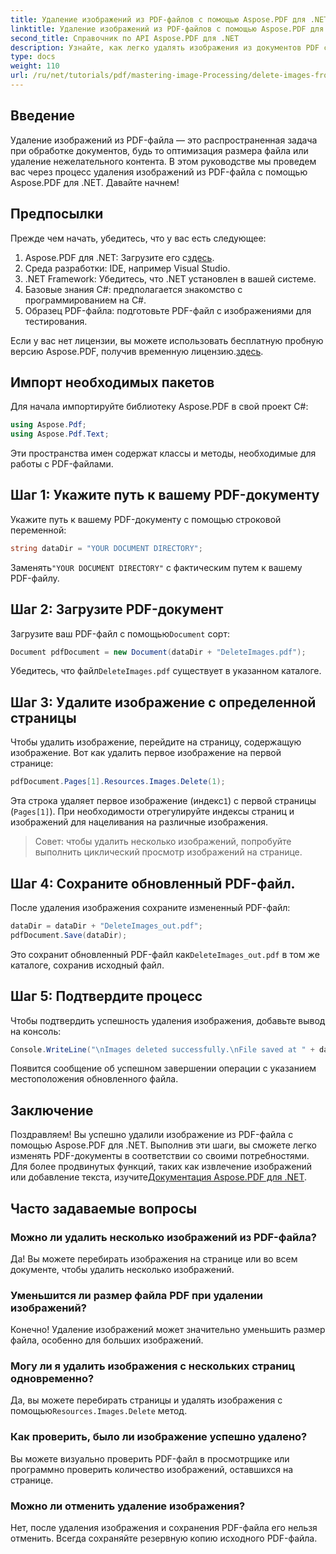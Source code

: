 ```yaml
---
title: Удаление изображений из PDF-файлов с помощью Aspose.PDF для .NET
linktitle: Удаление изображений из PDF-файлов с помощью Aspose.PDF для .NET
second_title: Справочник по API Aspose.PDF для .NET
description: Узнайте, как легко удалять изображения из документов PDF с помощью Aspose.PDF для .NET. Это пошаговое руководство проведет вас через процесс загрузки PDF и удаления изображений.
type: docs
weight: 110
url: /ru/net/tutorials/pdf/mastering-image-Processing/delete-images-from-pdf-files/
---
```

## Введение

Удаление изображений из PDF-файла — это распространенная задача при обработке документов, будь то оптимизация размера файла или удаление нежелательного контента. В этом руководстве мы проведем вас через процесс удаления изображений из PDF-файла с помощью Aspose.PDF для .NET. Давайте начнем!

## Предпосылки

Прежде чем начать, убедитесь, что у вас есть следующее:

1.  Aspose.PDF для .NET: Загрузите его с[здесь](https://releases.aspose.com/pdf/net/).
2. Среда разработки: IDE, например Visual Studio.
3. .NET Framework: Убедитесь, что .NET установлен в вашей системе.
4. Базовые знания C#: предполагается знакомство с программированием на C#.
5. Образец PDF-файла: подготовьте PDF-файл с изображениями для тестирования.

 Если у вас нет лицензии, вы можете использовать бесплатную пробную версию Aspose.PDF, получив временную лицензию.[здесь](https://purchase.aspose.com/temporary-license/).

## Импорт необходимых пакетов

Для начала импортируйте библиотеку Aspose.PDF в свой проект C#:

```csharp
using Aspose.Pdf;
using Aspose.Pdf.Text;
```

Эти пространства имен содержат классы и методы, необходимые для работы с PDF-файлами.

## Шаг 1: Укажите путь к вашему PDF-документу

Укажите путь к вашему PDF-документу с помощью строковой переменной:

```csharp
string dataDir = "YOUR DOCUMENT DIRECTORY";
```

 Заменять`"YOUR DOCUMENT DIRECTORY"` с фактическим путем к вашему PDF-файлу.

## Шаг 2: Загрузите PDF-документ

 Загрузите ваш PDF-файл с помощью`Document` сорт:

```csharp
Document pdfDocument = new Document(dataDir + "DeleteImages.pdf");
```

 Убедитесь, что файл`DeleteImages.pdf` существует в указанном каталоге.

## Шаг 3: Удалите изображение с определенной страницы

Чтобы удалить изображение, перейдите на страницу, содержащую изображение. Вот как удалить первое изображение на первой странице:

```csharp
pdfDocument.Pages[1].Resources.Images.Delete(1);
```

 Эта строка удаляет первое изображение (индекс`1`) с первой страницы (`Pages[1]`). При необходимости отрегулируйте индексы страниц и изображений для нацеливания на различные изображения.

> Совет: чтобы удалить несколько изображений, попробуйте выполнить циклический просмотр изображений на странице.

## Шаг 4: Сохраните обновленный PDF-файл.

После удаления изображения сохраните измененный PDF-файл:

```csharp
dataDir = dataDir + "DeleteImages_out.pdf";
pdfDocument.Save(dataDir);
```

 Это сохранит обновленный PDF-файл как`DeleteImages_out.pdf` в том же каталоге, сохранив исходный файл.

## Шаг 5: Подтвердите процесс

Чтобы подтвердить успешность удаления изображения, добавьте вывод на консоль:

```csharp
Console.WriteLine("\nImages deleted successfully.\nFile saved at " + dataDir);
```

Появится сообщение об успешном завершении операции с указанием местоположения обновленного файла.

## Заключение

 Поздравляем! Вы успешно удалили изображение из PDF-файла с помощью Aspose.PDF для .NET. Выполнив эти шаги, вы сможете легко изменять PDF-документы в соответствии со своими потребностями. Для более продвинутых функций, таких как извлечение изображений или добавление текста, изучите[Документация Aspose.PDF для .NET](https://reference.aspose.com/pdf/net/).

## Часто задаваемые вопросы

### Можно ли удалить несколько изображений из PDF-файла?
Да! Вы можете перебирать изображения на странице или во всем документе, чтобы удалить несколько изображений.

### Уменьшится ли размер файла PDF при удалении изображений?
Конечно! Удаление изображений может значительно уменьшить размер файла, особенно для больших изображений.

### Могу ли я удалить изображения с нескольких страниц одновременно?
 Да, вы можете перебирать страницы и удалять изображения с помощью`Resources.Images.Delete` метод.

### Как проверить, было ли изображение успешно удалено?
Вы можете визуально проверить PDF-файл в просмотрщике или программно проверить количество изображений, оставшихся на странице.

### Можно ли отменить удаление изображения?
Нет, после удаления изображения и сохранения PDF-файла его нельзя отменить. Всегда сохраняйте резервную копию исходного PDF-файла.